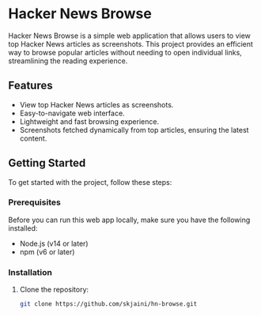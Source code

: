 # Hacker News Browse

Hacker News Browse is a simple web application that allows users to view top Hacker News articles as screenshots. This project provides an efficient way to browse popular articles without needing to open individual links, streamlining the reading experience.

## Features

- View top Hacker News articles as screenshots.
- Easy-to-navigate web interface.
- Lightweight and fast browsing experience.
- Screenshots fetched dynamically from top articles, ensuring the latest content.

## Getting Started

To get started with the project, follow these steps:

### Prerequisites

Before you can run this web app locally, make sure you have the following installed:

- Node.js (v14 or later)
- npm (v6 or later)

### Installation

1. Clone the repository:
   ```bash
   git clone https://github.com/skjaini/hn-browse.git
